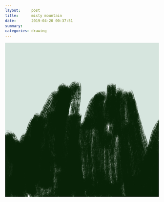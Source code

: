 ```yaml
---
layout:     post
title:      misty mountain
date:       2019-04-20 00:37:51
summary:    
categories: drawing
---
```

![misty mountain](/images/diary/misty-mountain.png ".")
